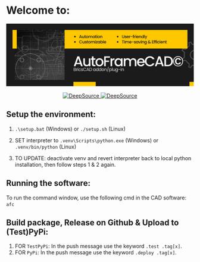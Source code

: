# Welcome to:

<p align="center">
  <a href="https://illyrius.me/AutoFrameCAD">
    <img src="https://github.com/illyrius666/illyrius666/blob/master/images/AutoFrameCAD.png" alt="AutoFrameCAD">
  </a>
</p>
<p align="center">
  <a href="https://app.deepsource.com/gh/illyrius666/AutoFrameCAD/">
    <img src="https://app.deepsource.com/gh/Structura-Engineering/AutoFrameCAD.svg/?label=active+issues&show_trend=true&token=6a6PKnYxd3B1-AhQ2dLn8MoS" alt="DeepSource">
    <img src="https://app.deepsource.com/gh/Structura-Engineering/AutoFrameCAD.svg/?label=resolved+issues&show_trend=true&token=6a6PKnYxd3B1-AhQ2dLn8MoS" alt="DeepSource">
  </a>
</p>

## Setup the environment:

1. `.\setup.bat` (Windows) or `./setup.sh` (Linux)
2. SET interpreter to `.venv\Scripts\python.exe` (Windows) or `.venv/bin/python` (Linux)

3. TO UPDATE: deactivate venv and revert interpreter back to local python installation, then follow steps 1 & 2 again.

## Running the software:

To run the command window, use the following cmd in the CAD software: `afc`

## Build package, Release on Github & Upload to (Test)PyPi:

1. FOR `TestPyPi`: In the push message use the keyword `.test .tag[x]`.
2. FOR `PyPi`: In the push message use the keyword `.deploy .tag[x]`.
